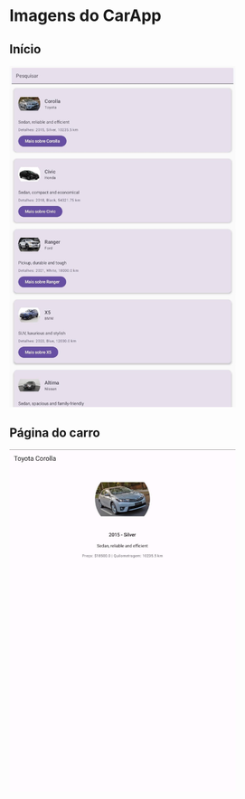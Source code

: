 # Imagens do CarApp

## Início
<img src="./print-1.jpeg" alt="home" width="400">

## Página do carro
<img src="./print-2.jpeg" alt="papagaio-page" width="400">